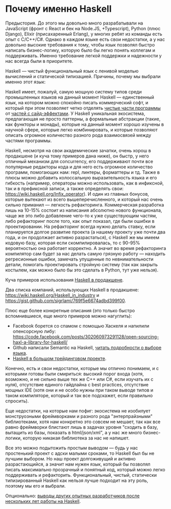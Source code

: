 # Почему именно Haskell


Предыстория. До этого мы довольно много разрабатывали на JavaScript (фронт с
React и бек на Node.JS, +Typescript), Python (плюс Django), Elixir
(присахаренный Erlang), у многих ребят из команды есть опыт с C/C++/C#. Однако в
каждом языке есть свои недостатки, а у нас довольно высокие требования к тому,
чтобы язык позволял быстро написать бизнес-логику, которую было бы легко понять
коллегам и поддерживать. Именно требование легкой поддержки и надежности у нас
всегда были в приоритете.

Haskell — чистый функциональный язык с ленивой моделью вычислений и статической
типизацией. Причины, почему мы выбрали именно этот язык:

Haskell имеет, пожалуй, самую мощную систему типов среди промышленных языков на
данный момент Haskell — единственный язык, на котором можно спокойно писать
коммерческий софт, и который при этом позволяет четко отделять [чистые части
программы](https://ru.wikipedia.org/wiki/%D0%A7%D0%B8%D1%81%D1%82%D0%BE%D1%82%D0%B0_%D1%84%D1%83%D0%BD%D0%BA%D1%86%D0%B8%D0%B8)
от [частей с
сайд-эффектами](https://en.wikipedia.org/wiki/Side_effect_(computer_science)). У
Haskell уникальная экосистема, предлагающая не просто паттерны, а формальные
абстракции (такие, как функторы и монады), которые на данный момент хорошо
изучены в научной сфере, которые легко комбинировать, и которые позволяют
описать огромное количество разного рода взаимосвязей между частями программы.

Haskell, несмотря на свои академические зачатки, очень хорош в продакшене (и
куча тому примеров дана ниже), он быстр, у него отличный механизм для
concurrency, его поддерживают почти все популярные редакторы кода и для него
есть огромное количество программ, помогающих нам: repl, линтеры, форматтеры и
тд. Также в плюсы можно добавить колоссальную выразительность языка и его
гибкость (например, операторы можно использовать, как в инфиксной, так и в
префиксной записи, а также определять свои:
https://wiki.haskell.org/Infix_operator). И один из главных бонусов, которые
вытекают из всего вышеперечисленного, и который нас очень сильно приманил —
легкость рефакторинга. Коммерческая разработка лишь на 10-15% состоит из
написания абсолютно нового функционала, чаще же это либо добавление чего-то к
уже существующим частям, либо рефакторинг после того, как опыт показал, где были
ошибки в проектировании. На рефакторинг всегда нужно делать ставку, если
планируется долгое развитие проекта (а нашему проекту уже почти два года, и он
продолжает активно разрастаться), с Haskell же мы имеем кодовую базу, которая
если скомпилировалась, то с 90-95% вероятностью она работает корректно. А значит
во время рефакторинга компилятор сам будет за нас делать самую грязную работу —
находить регресионные ошибки, замечать упущенные по невнимательности детали,
помогать проектировать стройную систему (так как закрыть костылем, как можно
было бы это сделать в Python, тут уже нельзя).

Куча примеров использования [Haskell в продакшене](https://haskellcosm.com/).

Два списка компаний, использующих Haskell в продакшене:
<https://wiki.haskell.org/Haskell_in_industry> и
<https://gist.github.com/sigrlami/769f5e6674adbd399f00>.

Плюс еще более конкретные описания (это только быстро вспомнившиеся, еще много
примеров можно нагуглить):
- Facebook борется со спамом с помощью Хаскеля и напилили опенсорсную либу:
  https://code.facebook.com/posts/302060973291128/open-sourcing-haxl-a-library-for-haskell/
- Github написали Semantic на Haskell, [читать подробности о выборе
  языка](https://github.com/github/semantic/blob/7364e164947116406850ff6f298d80ba77105229/docs/why-haskell.md).
- [Haskell в большом трейдинговом
  проекте](https://skillsmatter.com/skillscasts/9098-haskell-in-the-large-the-day-to-day-practice-of-using-haskell-to-write-large-systems).

Конечно, есть и свои недостатки, которые мы отлично понимаем, и с которыми
готовы были смириться: высокий порог входа (хотя, возможно, и не сильно выше тех
же C++ или C#, если изучать их с нуля), отсутствие единого гайдлайна с best
practices, отсутствие мощных IDE (хотя они и не особо нужны при таком выводе
типов и таком компиляторе, который и так все подскажет, если правильно
спросить).

Еще недостатки, на которые нам пофиг: экосистема не изобилует монструозными
фреймворками и разного рода "энтерпрайзными" библиотеками, хотя нам конкретно
это совсем не мешает, так как все равно фреймворки блистают лишь в задачах
уровня "сходить в базу, вытащить из базы, показать в html/json/xml", а у нас же
много бизнес-логики, которую никакая библиотека за нас не напишет.

Все это можно подытожить простым выводом — будь у нас простенький проект с адски
малыми сроками, то Haskell был бы не лучшим выбором. Но наш проект долгоживущий
и активно разрастающийся, а значит нам нужен язык, который бы позволял писать
максимально прозрачный и понятный код, который можно легко поддерживать и
рефакторить. Функциональный, чистый, статически типизированный Haskell как
нельзя лучше подходит на эту роль, поэтому мы его и выбрали.

Опционально: [выводы других опытных разработчиков после нескольких лет работы на Haskell](https://ru.hexlet.io/blog/posts/haskell-yazyk-pozvolyayuschiy-glubzhe-ponyat-programmirovanie-kak-on-ustroen-i-pochemu-ego-vybirayut-razrabotchiki?utm_source=telegram&utm_medium=social&utm_campaign=mdtruehaskell--funktsionalnyy-yazyk).

